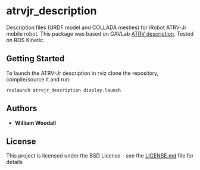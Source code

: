 # atrvjr_description
Description files (URDF model and COLLADA meshes) for iRobot ATRV-Jr mobile robot. 
This package was based on GAVLab [ATRV description](https://github.com/GAVLab/gavlab_atrv). Tested on ROS Kinetic.

## Getting Started

To launch the ATRV-Jr description in rviz clone the repository, compile/source it and run:
```
roslaunch atrvjr_description display.launch
```
## Authors

* **William Woodall**

## License

This project is licensed under the BSD License - see the [LICENSE.md](LICENSE.md) file for details

